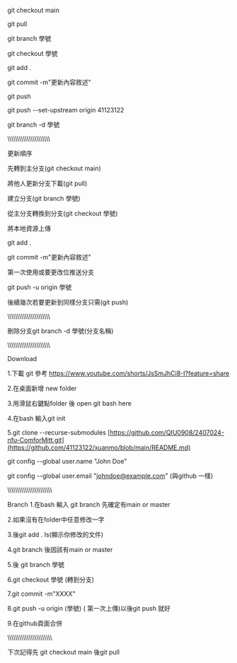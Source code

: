 git checkout main

git pull

git branch 學號

git checkout 學號

git add .

git commit -m"更新內容敘述"

git push

git push --set-upstream origin 41123122

git branch -d 學號

\\\\\\\\\\\\\\\\\\\\\\\\\\\\\\\\\\\\\\\\\\\\

更新順序

先轉到主分支(git checkout main)

將他人更新分支下載(git pull)

建立分支(git branch 學號)

從主分支轉換到分支(git checkout 學號)

將本地資源上傳

git add .

git commit -m"更新內容敘述"

第一次使用或要更改位推送分支

git push -u origin 學號

後續幾次若要更新到同樣分支只需(git push)

\\\\\\\\\\\\\\\\\\\\\\\\\\\\\\\\\\\\\\\\\\\\

刪除分支git branch -d 學號(分支名稱)

\\\\\\\\\\\\\\\\\\\\\\\\\\\\\\\\\\\\\\\\\\\\

Download

1.下載 git 參考 https://www.youtube.com/shorts/JsSmJhCi8-I?feature=share

2.在桌面新增 new folder

3.用滑鼠右鍵點folder 後 open git bash here

4.在bash 輸入git init

5.git clone --recurse-submodules [https://github.com/QIU0908/2407024-nfu-ComforMitt.git](https://github.com/41123122/xuanmo/blob/main/README.md)

git config --global user.name "John Doe"

git config --global user.email "johndoe@example.com" (與github 一樣)

\\\\\\\\\\\\\\\\\\\\\\\\\\\\\\\\\\\\\\\\\\\\\

Branch 1.在bash 輸入 git branch 先確定有main or master

2.如果沒有在folder中任意修改一字

3.後git add .
ls(顯示你修改的文件)

4.git branch 後因該有main or master

5.後 git branch 學號

6.git checkout 學號 (轉到分支)

7.git commit -m"XXXX"

8.git push -u origin (學號) ( 第一次上傳)以後git push 就好

9.在github頁面合併

\\\\\\\\\\\\\\\\\\\\\\\\\\\\\\\\\\\\\\\\\\\\\

下次記得先 git checkout main 後git pull

